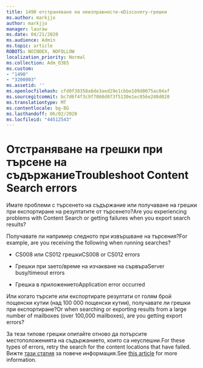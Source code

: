 ```yaml
---
title: 1490 отстраняване на неизправности-eDiscovery-грешки
ms.author: markjjo
author: markjjo
manager: lauraw
ms.date: 04/21/2020
ms.audience: Admin
ms.topic: article
ROBOTS: NOINDEX, NOFOLLOW
localization_priority: Normal
ms.collection: Adm_O365
ms.custom:
- "1490"
- "3200003"
ms.assetid: ''
ms.openlocfilehash: cfd0f38358a6de3aed29e1cbbe109d0075ac04af
ms.sourcegitcommit: bc7d6f4f3c9f7060d073f5130e1ec856e248d020
ms.translationtype: MT
ms.contentlocale: bg-BG
ms.lasthandoff: 06/02/2020
ms.locfileid: "44512543"
---
```

# <a name="troubleshoot-content-search-errors"></a><span data-ttu-id="93116-102">Отстраняване на грешки при търсене на съдържание</span><span class="sxs-lookup"><span data-stu-id="93116-102">Troubleshoot Content Search errors</span></span>

<span data-ttu-id="93116-103">Имате проблеми с търсенето на съдържание или получаване на грешки при експортиране на резултатите от търсенето?</span><span class="sxs-lookup"><span data-stu-id="93116-103">Are you experiencing problems with Content Search or getting failures when you export search results?</span></span>

<span data-ttu-id="93116-104">Получавате ли например следното при извършване на търсения?</span><span class="sxs-lookup"><span data-stu-id="93116-104">For example, are you receiving the following when running searches?</span></span>

- <span data-ttu-id="93116-105">CS008 или CS012 грешки</span><span class="sxs-lookup"><span data-stu-id="93116-105">CS008 or CS012 errors</span></span>

- <span data-ttu-id="93116-106">Грешки при заето/време на изчакване на сървъра</span><span class="sxs-lookup"><span data-stu-id="93116-106">Server busy/timeout errors</span></span>

- <span data-ttu-id="93116-107">Грешка в приложението</span><span class="sxs-lookup"><span data-stu-id="93116-107">Application error occurred</span></span>

<span data-ttu-id="93116-108">Или когато търсите или експортирате резултати от голям брой пощенски кутии (над 100 000 пощенски кутии), получавате ли грешки при експортиране?</span><span class="sxs-lookup"><span data-stu-id="93116-108">Or when searching or exporting results from a large number of mailboxes (over 100,000 mailboxes), are you getting export errors?</span></span>

<span data-ttu-id="93116-109">За тези типове грешки опитайте отново да потърсите местоположенията на съдържанието, които са неуспешни.</span><span class="sxs-lookup"><span data-stu-id="93116-109">For these types of errors, retry the search for the content locations that have failed.</span></span> <span data-ttu-id="93116-110">Вижте [тази статия](https://docs.microsoft.com/microsoft-365/compliance/retry-failed-content-search) за повече информация.</span><span class="sxs-lookup"><span data-stu-id="93116-110">See  [this article](https://docs.microsoft.com/microsoft-365/compliance/retry-failed-content-search) for more information.</span></span>
